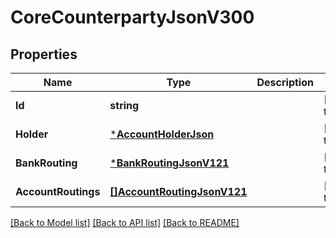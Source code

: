 # CoreCounterpartyJsonV300

## Properties
Name | Type | Description | Notes
------------ | ------------- | ------------- | -------------
**Id** | **string** |  | [default to null]
**Holder** | [***AccountHolderJson**](AccountHolderJSON.md) |  | [default to null]
**BankRouting** | [***BankRoutingJsonV121**](BankRoutingJsonV121.md) |  | [default to null]
**AccountRoutings** | [**[]AccountRoutingJsonV121**](AccountRoutingJsonV121.md) |  | [default to null]

[[Back to Model list]](../README.md#documentation-for-models) [[Back to API list]](../README.md#documentation-for-api-endpoints) [[Back to README]](../README.md)


